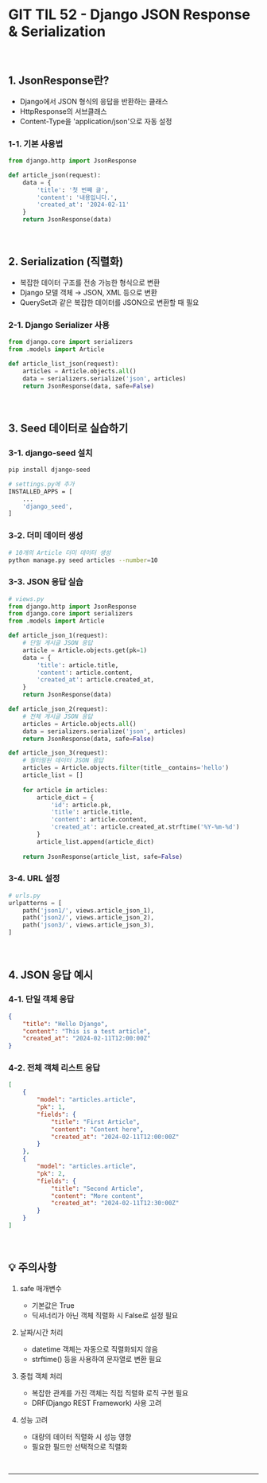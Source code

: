 # GIT TIL 52 - Django JSON Response & Serialization

<br>

## 1. JsonResponse란?

- Django에서 JSON 형식의 응답을 반환하는 클래스
- HttpResponse의 서브클래스
- Content-Type을 'application/json'으로 자동 설정

### 1-1. 기본 사용법
```python
from django.http import JsonResponse

def article_json(request):
    data = {
        'title': '첫 번째 글',
        'content': '내용입니다.',
        'created_at': '2024-02-11'
    }
    return JsonResponse(data)
```

<br>

## 2. Serialization (직렬화)

- 복잡한 데이터 구조를 전송 가능한 형식으로 변환
- Django 모델 객체 → JSON, XML 등으로 변환
- QuerySet과 같은 복잡한 데이터를 JSON으로 변환할 때 필요

### 2-1. Django Serializer 사용
```python
from django.core import serializers
from .models import Article

def article_list_json(request):
    articles = Article.objects.all()
    data = serializers.serialize('json', articles)
    return JsonResponse(data, safe=False)
```

<br>

## 3. Seed 데이터로 실습하기

### 3-1. django-seed 설치
```bash
pip install django-seed

# settings.py에 추가
INSTALLED_APPS = [
    ...
    'django_seed',
]
```

### 3-2. 더미 데이터 생성
```bash
# 10개의 Article 더미 데이터 생성
python manage.py seed articles --number=10
```

### 3-3. JSON 응답 실습
```python
# views.py
from django.http import JsonResponse
from django.core import serializers
from .models import Article

def article_json_1(request):
    # 단일 게시글 JSON 응답
    article = Article.objects.get(pk=1)
    data = {
        'title': article.title,
        'content': article.content,
        'created_at': article.created_at,
    }
    return JsonResponse(data)

def article_json_2(request):
    # 전체 게시글 JSON 응답
    articles = Article.objects.all()
    data = serializers.serialize('json', articles)
    return JsonResponse(data, safe=False)

def article_json_3(request):
    # 필터링된 데이터 JSON 응답
    articles = Article.objects.filter(title__contains='hello')
    article_list = []
    
    for article in articles:
        article_dict = {
            'id': article.pk,
            'title': article.title,
            'content': article.content,
            'created_at': article.created_at.strftime('%Y-%m-%d')
        }
        article_list.append(article_dict)
    
    return JsonResponse(article_list, safe=False)
```

### 3-4. URL 설정
```python
# urls.py
urlpatterns = [
    path('json1/', views.article_json_1),
    path('json2/', views.article_json_2),
    path('json3/', views.article_json_3),
]
```

<br>

## 4. JSON 응답 예시

### 4-1. 단일 객체 응답
```json
{
    "title": "Hello Django",
    "content": "This is a test article",
    "created_at": "2024-02-11T12:00:00Z"
}
```

### 4-2. 전체 객체 리스트 응답
```json
[
    {
        "model": "articles.article",
        "pk": 1,
        "fields": {
            "title": "First Article",
            "content": "Content here",
            "created_at": "2024-02-11T12:00:00Z"
        }
    },
    {
        "model": "articles.article",
        "pk": 2,
        "fields": {
            "title": "Second Article",
            "content": "More content",
            "created_at": "2024-02-11T12:30:00Z"
        }
    }
]
```

<br>

## 💡 주의사항

1. safe 매개변수
   - 기본값은 True
   - 딕셔너리가 아닌 객체 직렬화 시 False로 설정 필요

2. 날짜/시간 처리
   - datetime 객체는 자동으로 직렬화되지 않음
   - strftime() 등을 사용하여 문자열로 변환 필요

3. 중첩 객체 처리
   - 복잡한 관계를 가진 객체는 직접 직렬화 로직 구현 필요
   - DRF(Django REST Framework) 사용 고려

4. 성능 고려
   - 대량의 데이터 직렬화 시 성능 영향
   - 필요한 필드만 선택적으로 직렬화

<br>

---